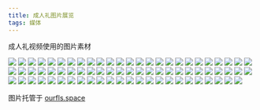 ```yaml
---
title: 成人礼图片展览
tags: 媒体
---
```


成人礼视频使用的图片素材

<!--more-->

<img src="http://ourfls.space/image/*2xAZ"/>
<img src="http://ourfls.space/image/*2NPX"/>
<img src="http://ourfls.space/image/*2yfM"/>
<img src="http://ourfls.space/image/*2Ptv"/>
<img src="http://ourfls.space/image/*2GNE"/>
<img src="http://ourfls.space/image/*2bFh"/>
<img src="http://ourfls.space/image/*2cdB"/>
<img src="http://ourfls.space/image/*20wY"/>
<img src="http://ourfls.space/image/*2p6t"/>
<img src="http://ourfls.space/image/*21kF"/>
<img src="http://ourfls.space/image/*26PD"/>
<img src="http://ourfls.space/image/*2H4R"/>
<img src="http://ourfls.space/image/*2DAs"/>
<img src="http://ourfls.space/image/*2QN0"/>
<img src="http://ourfls.space/image/*A3L9"/>
<img src="http://ourfls.space/image/*Attz"/>
<img src="http://ourfls.space/image/*A8db"/>
<img src="http://ourfls.space/image/*Ae6U"/>
<img src="http://ourfls.space/image/*A2KA"/>
<img src="http://ourfls.space/image/*AAky"/>
<img src="http://ourfls.space/image/*ASbf"/>
<img src="http://ourfls.space/image/*A5S8"/>
<img src="http://ourfls.space/image/*A94j"/>
<img src="http://ourfls.space/image/*Aohm"/>
<img src="http://ourfls.space/image/*AKtQ"/>
<img src="http://ourfls.space/image/*AgIl"/>
<img src="http://ourfls.space/image/*ARLI"/>
<img src="http://ourfls.space/image/*Al66"/>
<img src="http://ourfls.space/image/*AFKr"/>
<img src="http://ourfls.space/image/*ALzw"/>
<img src="http://ourfls.space/image/*Ambp"/>
<img src="http://ourfls.space/image/*ABSX"/>
<img src="http://ourfls.space/image/*AaEZ"/>
<img src="http://ourfls.space/image/*AfhM"/>
<img src="http://ourfls.space/image/*AE3E"/>
<img src="http://ourfls.space/image/*ATmv"/>
<img src="http://ourfls.space/image/*AUIh"/>
<img src="http://ourfls.space/image/*AV7B"/>
<img src="http://ourfls.space/image/*AzzY"/>
<img src="http://ourfls.space/image/*AkRt"/>
<img src="http://ourfls.space/image/*AWcF"/>
<img src="http://ourfls.space/image/*AJSD"/>
<img src="http://ourfls.space/image/*AsEs"/>
<img src="http://ourfls.space/image/*AdxR"/>
<img src="http://ourfls.space/image/*AO30"/>
<img src="http://ourfls.space/image/*AiO9"/>
<img src="http://ourfls.space/image/*AYmz"/>
<img src="http://ourfls.space/image/*Aj7b"/>
<img src="http://ourfls.space/image/*AhRU"/>
<img src="http://ourfls.space/image/*AxWA"/>
<img src="http://ourfls.space/image/*Aycy"/>
<img src="http://ourfls.space/image/*AMZf"/>
<img src="http://ourfls.space/image/*APT8"/>
<img src="http://ourfls.space/image/*Abxj"/>
<img src="http://ourfls.space/image/*Ap8m"/>
<img src="http://ourfls.space/image/*A0OI"/>
<img src="http://ourfls.space/image/*AumQ"/>
<img src="http://ourfls.space/image/*A1Dl"/>
<img src="http://ourfls.space/image/*A7R6"/>
<img src="http://ourfls.space/image/*ADWr"/>
<img src="http://ourfls.space/image/*AHpw"/>
<img src="http://ourfls.space/image/*AnZp"/>
<img src="http://ourfls.space/image/*StTX"/>
<img src="http://ourfls.space/image/*S3yZ"/>
<img src="http://ourfls.space/image/*Se8M"/>
<img src="http://ourfls.space/image/*SvqE"/>
<img src="http://ourfls.space/image/*S2Yv"/>
<img src="http://ourfls.space/image/*SADh"/>
<img src="http://ourfls.space/image/*SZgB"/>
<img src="http://ourfls.space/image/*S5rt"/>
<img src="http://ourfls.space/image/*S9pY"/>
<img src="http://ourfls.space/image/*Sw5F"/>
<img src="http://ourfls.space/image/*SKTD"/>
<img src="http://ourfls.space/image/*SRys"/>

图片托管于 [ourfls.space]("http://ourfls.space")